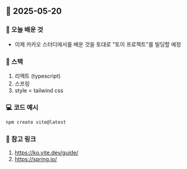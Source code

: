 ## 📅 2025-05-20

### 📌 오늘 배운 것

- 이제 카카오 스터디에서를 배운 것을 토대로 "토이 프로젝트"를 빌딩할 예정

### 🧠 스택

1. 리액트 (typescript)
2. 스프링
3. style < tailwind css

### 💻 코드 예시

```js
npm create vite@latest
```

### 🔗 참고 링크

1. https://ko.vite.dev/guide/
2. https://spring.io/
